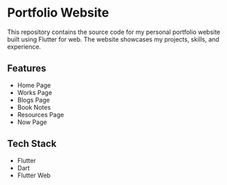 # Portfolio Website

This repository contains the source code for my personal portfolio website built using Flutter for web. 
The website showcases my projects, skills, and experience.

## Features

- Home Page
- Works Page
- Blogs Page
- Book Notes
- Resources Page
- Now Page

## Tech Stack

- Flutter
- Dart
- Flutter Web
